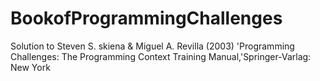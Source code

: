 # BookofProgrammingChallenges
Solution to Steven S. skiena &amp; Miguel A. Revilla (2003) 'Programming Challenges: The Programming Context Training Manual,'Springer-Varlag: New York
